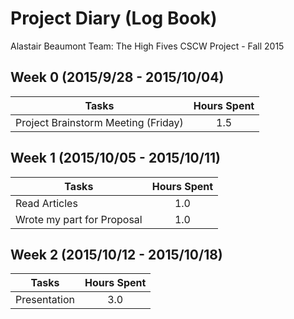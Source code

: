 # Project Diary (Log Book)
Alastair Beaumont Team: The High Fives
CSCW Project - Fall 2015

## Week 0 (2015/9/28 - 2015/10/04)
| Tasks | Hours Spent |
| ----- |:-----------:|
| Project Brainstorm Meeting (Friday) | 1.5 |

## Week 1 (2015/10/05 - 2015/10/11)
| Tasks | Hours Spent |
| ----- |:-----------:|
| Read Articles | 1.0 |
| Wrote my part for Proposal | 1.0 |

## Week 2 (2015/10/12 - 2015/10/18)
| Tasks | Hours Spent |
| ----- |:-----------:|
| Presentation | 3.0 |
